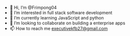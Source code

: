 - 👋 Hi, I’m @Frimpong04
- 👀 I’m interested in full stack software development
- 🌱 I’m currently learning JavaScript and python
- 💞️ I’m looking to collaborate on building a enterprise apps
- 📫 How to reach me executivekfb27@gmail.com

<!---
Frimpong04/Frimpong04 is a ✨ special ✨ repository because its `README.md` (this file) appears on your GitHub profile.
You can click the Preview link to take a look at your changes.
--->
